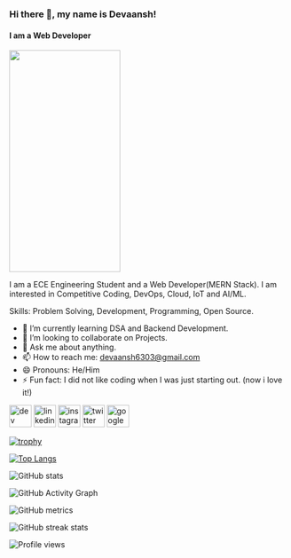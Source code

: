 ### Hi there 👋, my name is Devaansh!
#### I am a Web Developer
<img src="https://images.unsplash.com/photo-1504805572947-34fad45aed93?ixlib=rb-1.2.1&ixid=MnwxMjA3fDB8MHxwaG90by1wYWdlfHx8fGVufDB8fHx8&auto=format&fit=crop&w=2070&q=80"  width="200" height="400" />
<!-- ![I am a Web Developer](https://images.unsplash.com/photo-1504805572947-34fad45aed93?ixlib=rb-1.2.1&ixid=MnwxMjA3fDB8MHxwaG90by1wYWdlfHx8fGVufDB8fHx8&auto=format&fit=crop&w=2070&q=80) -->

I am a ECE Engineering Student and a Web Developer(MERN Stack). I am interested in Competitive Coding, DevOps, Cloud, IoT and AI/ML. 

Skills: Problem Solving, Development, Programming, Open Source.

- 🌱 I’m currently learning DSA and Backend Development. 
- 👯 I’m looking to collaborate on Projects. 
- 💬 Ask me about anything. 
- 📫 How to reach me: devaansh6303@gmail.com 
- 😄 Pronouns: He/Him 
- ⚡ Fun fact: I did not like coding when I was just starting out. (now i love it!) 

[<img src='https://raw.githubusercontent.com/rahuldkjain/github-profile-readme-generator/master/src/images/icons/Social/devto.svg' alt='dev' height='40'>](https://dev.to/devkakeri06)  [<img src='https://raw.githubusercontent.com/rahuldkjain/github-profile-readme-generator/master/src/images/icons/Social/linked-in-alt.svg' alt='linkedin' height='40'>](https://www.linkedin.com/in/devkakeri06/)  [<img src='https://raw.githubusercontent.com/rahuldkjain/github-profile-readme-generator/master/src/images/icons/Social/instagram.svg' alt='instagram' height='40'>](https://www.instagram.com/devkakeri06/)  [<img src='https://raw.githubusercontent.com/rahuldkjain/github-profile-readme-generator/master/src/images/icons/Social/twitter.svg' alt='twitter' height='40'>](https://twitter.com/devkakeri06)  [<img src='https://cdn.jsdelivr.net/npm/simple-icons@3.0.1/icons/googlecloud.svg' alt='googlecloud' height='40'>](https://www.qwiklabs.com/public_profiles/d175f97d-3f74-4f5c-b8c6-d1237864a0db#)  

[![trophy](https://github-profile-trophy.vercel.app/?username=devkakeri06)](https://github.com/ryo-ma/github-profile-trophy)

[![Top Langs](https://github-readme-stats.vercel.app/api/top-langs/?username=devkakeri06)](https://github.com/anuraghazra/github-readme-stats)

![GitHub stats](https://github-readme-stats.vercel.app/api?username=devkakeri06&show_icons=true)  

![GitHub Activity Graph](https://activity-graph.herokuapp.com/graph?username=devkakeri06)  

![GitHub metrics](https://metrics.lecoq.io/devkakeri06)  

![GitHub streak stats](https://github-readme-streak-stats.herokuapp.com/?user=devkakeri06)  

![Profile views](https://gpvc.arturio.dev/devkakeri06)  
